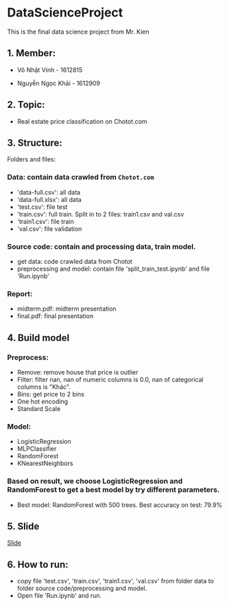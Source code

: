 # DataScienceProject
This is the final data science project from Mr. Kien

## 1. Member:
- Võ Nhật Vinh - 1612815

- Nguyễn Ngọc Khải - 1612909

## 2. Topic:
- Real estate price classification on Chotot.com

## 3. Structure:

Folders and files:

### Data: contain data crawled from `Chotot.com`
+ 'data-full.csv': all data
+ 'data-full.xlsx': all data
+ 'test.csv': file test
+ 'train.csv': full train. Split in to 2 files: train1.csv and val.csv
+ 'train1.csv': file train
+ 'val.csv': file validation

### Source code: contain  and processing data, train model.
+ get data: code crawled data from Chotot
+ preprocessing and model: contain file 'split_train_test.ipynb' and file 'Run.ipynb'

### Report: 
+ midterm.pdf: midterm presentation
+ final.pdf: final presentation

## 4. Build model
### Preprocess:
+ Remove: remove house that price is outlier 
+ Filter: filter nan, nan of numeric columns is 0.0, nan of categorical columns is "Khác".
+ Bins: get price to 2 bins
+ One hot encoding
+ Standard Scale

### Model:
+ LogisticRegression
+ MLPClassifier
+ RandomForest
+ KNearestNeighbors

### Based on result, we choose LogisticRegression and RandomForest to get a best model by try different parameters.
+ Best model: RandomForest with 500 trees. Best accuracy on test: 79.9%

## 5. Slide
[Slide](https://docs.google.com/presentation/d/1pgf8lBspJV1ksI9G-cnYnLVxSn213nCMq72PPqCSL7I/edit#slide=id.p)


## 6. How to run:
- copy file 'test.csv', 'train.csv', 'train1.csv', 'val.csv' from folder data to folder source code/preprocessing and model.
- Open file 'Run.ipynb' and run.
